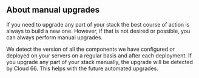 <!-- post: -->


## About manual upgrades

If you need to upgrade any part of your stack the best course of action is always to build a new one. However, if that is not desired or possible, you can always perform manual upgrades.

We detect the version of all the components we have configured or deployed on your servers on a regular basis and after each deployment. If you upgrade any part of your stack manually, the upgrade will be detected by Cloud 66. This helps with the future automated upgrades.
